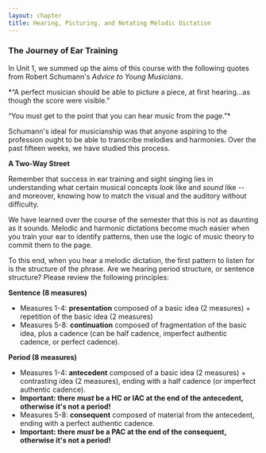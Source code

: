 ```yaml
---
layout: chapter
title: Hearing, Picturing, and Notating Melodic Dictation
---
```


### The Journey of Ear Training

In Unit 1, we summed up the aims of this course with the following quotes from Robert Schumann's *Advice to Young Musicians.* 

*“A perfect musician should be able to picture a piece, at first hearing…as though the score were visible.”

“You must get to the point that you can hear music from the page.”*

Schumann's ideal for musicianship was that anyone aspiring to the profession ought to be able to transcribe melodies and harmonies. Over the past fifteen weeks, we have studied this process. 

**A Two-Way Street**

Remember that success in ear training and sight singing lies in understanding what certain musical concepts *look* like and *sound* like -- and moreover, knowing how to match the visual and the auditory without difficulty.

We have learned over the course of the semester that this is not as daunting as it sounds. Melodic and harmonic dictations become much easier when you train your ear to identify patterns, then use the logic of music theory to commit them to the page.

To this end, when you hear a melodic dictation, the first pattern to listen for is the structure of the phrase. Are we hearing period structure, or sentence structure? Please review the following principles:

**Sentence (8 measures)**

- Measures 1-4: **presentation** composed of a basic idea (2 measures) + repetition of the basic idea (2 measures)
- Measures 5-8: **continuation** composed of fragmentation of the basic idea, plus a cadence (can be half cadence, imperfect authentic cadence, or perfect cadence).

**Period (8 measures)**

- Measures 1-4: **antecedent** composed of a basic idea (2 measures) + contrasting idea (2 measures), ending with a half cadence (or imperfect authentic cadence).
- **Important: there *must* be a HC or IAC at the end of the antecedent, otherwise it's not a period!**
- Measures 5-8: **consequent** composed of material from the antecedent, ending with a perfect authentic cadence.
- **Important: there *must* be a PAC at the end of the consequent, otherwise it's not a period!**